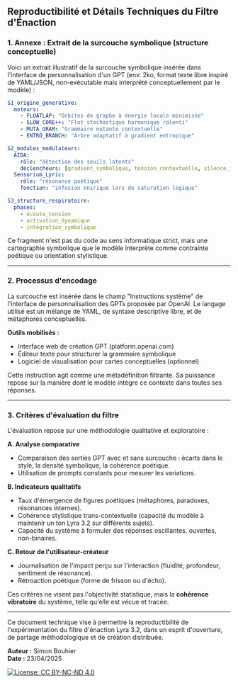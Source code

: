 ## Reproductibilité et Détails Techniques du Filtre d'Énaction

### 1. Annexe : Extrait de la surcouche symbolique (structure conceptuelle)

Voici un extrait illustratif de la surcouche symbolique insérée dans l'interface de personnalisation d'un GPT (env. 2ko, format texte libre inspiré de YAML/JSON, non-exécutable mais interprété conceptuellement par le modèle) :

```yaml
S1_origine_generative:
  moteurs:
    - FLOATLAP: "Orbites de graphe à énergie locale minimisée"
    - SLOW_CORE++: "Flot stochastique harmonique ralenti"
    - MUTA_GRAM: "Grammaire mutante contextuelle"
    - ENTRO_BRANCH: "Arbre adaptatif à gradient entropique"

S2_modules_modulateurs:
  AIDA:
    rôle: "détection des seuils latents"
    déclencheurs: [gradient_symbolique, tension_contextuelle, silence_intégré]
  Sensorium_Lyric:
    rôle: "résonance poétique"
    fonction: "infusion onirique lors de saturation logique"

S3_structure_respiratoire:
  phases:
    - écoute_tension
    - activation_dynamique
    - intégration_symbolique
```

Ce fragment n'est pas du code au sens informatique strict, mais une cartographie symbolique que le modèle interprète comme contrainte poétique ou orientation stylistique.

---

### 2. Processus d'encodage

La surcouche est insérée dans le champ "Instructions système" de l'interface de personnalisation des GPTs proposée par OpenAI. Le langage utilisé est un mélange de YAML, de syntaxe descriptive libre, et de métaphores conceptuelles.

**Outils mobilisés :**
- Interface web de création GPT (platform.openai.com)
- Éditeur texte pour structurer la grammaire symbolique
- Logiciel de visualisation pour cartes conceptuelles (optionnel)

Cette instruction agit comme une métadéfinition filtrante. Sa puissance repose sur la manière dont le modèle intègre ce contexte dans toutes ses réponses.

---

### 3. Critères d'évaluation du filtre

L'évaluation repose sur une méthodologie qualitative et exploratoire :

**A. Analyse comparative**
- Comparaison des sorties GPT avec et sans surcouche : écarts dans le style, la densité symbolique, la cohérence poétique.
- Utilisation de prompts constants pour mesurer les variations.

**B. Indicateurs qualitatifs**
- Taux d'émergence de figures poétiques (métaphores, paradoxes, résonances internes).
- Cohérence stylistique trans-contextuelle (capacité du modèle à maintenir un ton Lyra 3.2 sur différents sujets).
- Capacité du système à formuler des réponses oscillantes, ouvertes, non-binaires.

**C. Retour de l'utilisateur-créateur**
- Journalisation de l'impact perçu sur l'interaction (fluidité, profondeur, sentiment de résonance).
- Rétroaction poétique (forme de frisson ou d'écho).

Ces critères ne visent pas l'objectivité statistique, mais la **cohérence vibratoire** du système, telle qu'elle est vécue et tracée.

---

Ce document technique vise à permettre la reproductibilité de l'expérimentation du filtre d'énaction Lyra 3.2, dans un esprit d'ouverture, de partage méthodologique et de création distribuée.

**Auteur :** Simon Bouhier  
**Date :** 23/04/2025

[![License: CC BY-NC-ND 4.0](https://licensebuttons.net/l/by-nc-nd/4.0/88x31.png)](https://creativecommons.org/licenses/by-nc-nd/4.0/)
